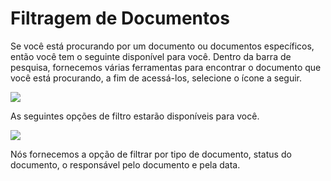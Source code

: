 # Filtragem de Documentos

Se você está procurando por um documento ou documentos específicos, então você tem o seguinte disponível para você. Dentro da barra de pesquisa, fornecemos várias ferramentas para encontrar o documento que você está procurando, a fim de acessá-los, selecione o ícone a seguir.

![](https://lh7-us.googleusercontent.com/xnBIXRfPVGNAZoAEJzzK-hetgB9cuKdcQBcISfhU_7jL_j5v4POnhtsOcDCvTPnk4MsoG-dcRQuQ1uzdEjaF758gko1QsBxr-45MXc70d1og4LAcnadyICPsbffEDICvyZl7sHGTJRwRB3uM77vOWN8)

As seguintes opções de filtro estarão disponíveis para você.

![](https://lh7-us.googleusercontent.com/VViCqWz9H_347QkeQ-CNQLP-XifbTD5058czQEhhk7q2AHs5oZqh79XOg_HyxTiAdcUiyJn0tDiblH8UwRZnq20E_Nia4u1sAOZEnEVJgcsVUN3K5MMb5d8hu1Jn0lTuRMMcz9nEASiW2mC4gKWZkhI)

Nós fornecemos a opção de filtrar por tipo de documento, status do documento, o responsável pelo documento e pela data.
